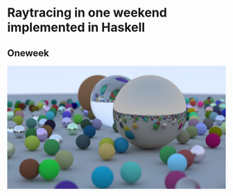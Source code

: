 # Raytracing in one weekend implemented in Haskell

## Oneweek

![oneweek](/images/random_sphere_scene.png)
